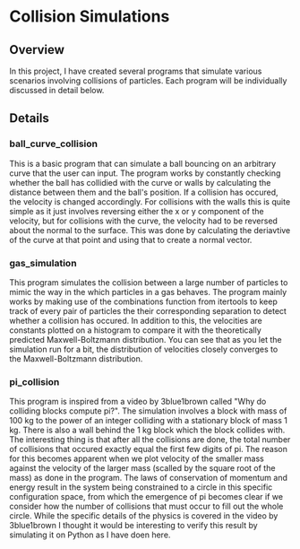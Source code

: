 # Collision Simulations

## Overview

In this project, I have created several programs that simulate various scenarios involving collisions of particles. Each program will be individually discussed in detail below. 


## Details

### ball_curve_collision

This is a basic program that can simulate a ball bouncing on an arbitrary curve that the user can input. The program works by constantly checking whether the ball has collidied with the curve or walls by calculating the distance between them and the ball's position. If a collision has occured, the velocity is changed accordingly. For collisions with the walls this is quite simple as it just involves reversing either the x or y component of the velocity, but for collisions with the curve, the velocity had to be reversed about the normal to the surface. This was done by calculating the deriavtive of the curve at that point and using that to create a normal vector. 

### gas_simulation

This program simulates the collision between a large number of particles to mimic the way in the which particles in a gas behaves. The program mainly works by making use of the combinations function from itertools to keep track of every pair of particles the their corresponding separation to detect whether a collision has occured. In addition to this, the velocities are constants plotted on a histogram to compare it with the theoretically predicted Maxwell-Boltzmann distribution. You can see that as you let the simulation run for a bit, the distribution of velocities closely converges to the Maxwell-Boltzmann distribution.

### pi_collision

This program is inspired from a video by 3blue1brown called "Why do colliding blocks compute pi?". The simulation involves a block with mass of 100 kg to the power of an integer colliding with a stationary block of mass 1 kg. There is also a wall behind the 1 kg block which the block collides with. The interesting thing is that after all the collisions are done, the total number of collisions that occured exactly equal the first few digits of pi. The reason for this becomes apparent when we plot velocity of the smaller mass against the velocity of the larger mass (scalled by the square root of the mass) as done in the program. The laws of conservation of momentum and energy result in the system being constrained to a circle in this specific configuration space, from which the emergence of pi becomes clear if we consider how the number of collisions that must occur to fill out the whole circle. While the specific details of the physics is covered in the video by 3blue1brown I thought it would be interesting to verify this result by simulating it on Python as I have doen here.